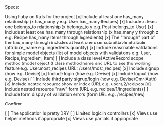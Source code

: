 
Specs:

 Using Ruby on Rails for the project
 [x] Include at least one has_many relationship (x has_many y e.g. User has_many Recipes)
 [x] Include at least one belongs_to relationship (x belongs_to y e.g. Post belongs_to User)
 [x] Include at least one has_many through relationship (x has_many y through z e.g. Recipe has_many Items through Ingredients)
 [x] The "through" part of the has_many through includes at least one user submittable attribute (attribute_name e.g. ingredients.quantity)
 [x] Include reasonable validations for simple model objects (list of model objects with validations e.g. User, Recipe, Ingredient, Item)
 [ ] Include a class level ActiveRecord scope method (model object & class method name and URL to see the working feature e.g. User.most_recipes URL: /users/most_recipes)
 [x] Include signup (how e.g. Devise)
 [x] Include login (how e.g. Devise)
 [x] Include logout (how e.g. Devise)
 [ ] Include third party signup/login (how e.g. Devise/OmniAuth)
 [x] Include nested resource show or index (URL e.g. users/2/recipes)
 [x] Include nested resource "new" form (URL e.g. recipes/1/ingredients)
 [ ] Include form display of validation errors (form URL e.g. /recipes/new)

Confirm:

[ ] The application is pretty DRY
[ ] Limited logic in controllers
[x] Views use helper methods if appropriate
[x] Views use partials if appropriate